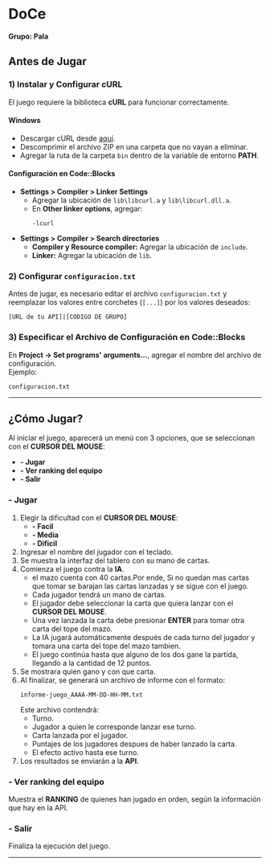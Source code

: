 # **DoCe**  
**Grupo: Pala**  

## **Antes de Jugar**  

### **1) Instalar y Configurar cURL**  
El juego requiere la biblioteca **cURL** para funcionar correctamente.  

#### **Windows**  
- Descargar cURL desde [aquí](https://curl.se/windows/).  
- Descomprimir el archivo ZIP en una carpeta que no vayan a eliminar.  
- Agregar la ruta de la carpeta `bin` dentro de la variable de entorno **PATH**.  

#### **Configuración en Code::Blocks**  
- **Settings > Compiler > Linker Settings**  
  - Agregar la ubicación de `lib\libcurl.a` y `lib\libcurl.dll.a`.  
  - En **Other linker options**, agregar:  
    ```
    -lcurl
    ```  
- **Settings > Compiler > Search directories**  
  - **Compiler y Resource compiler:** Agregar la ubicación de `include`.  
  - **Linker:** Agregar la ubicación de `lib`.  

### **2) Configurar `configuracion.txt`**  
Antes de jugar, es necesario editar el archivo `configuracion.txt` y reemplazar los valores entre corchetes (`[...]`) por los valores deseados:  
```
[URL de tu API]|[CODIGO DE GRUPO]
```  

### **3) Especificar el Archivo de Configuración en Code::Blocks**  
En **Project -> Set programs' arguments...**, agregar el nombre del archivo de configuración.  
Ejemplo:  
```
configuracion.txt
```  

---

## **¿Cómo Jugar?**  

Al iniciar el juego, aparecerá un menú con 3 opciones, que se seleccionan con el **CURSOR DEL MOUSE**:  
- **- Jugar**  
- **- Ver ranking del equipo**  
- **- Salir**  

### **- Jugar**  
1. Elegir la dificultad con el **CURSOR DEL MOUSE**:  
   - **- Facil**  
   - **- Media**
   - **- Dificil**   
2. Ingresar el nombre del jugador con el teclado.
3. Se muestra la interfaz del tablero con su mano de cartas.
4. Comienza el juego contra la **IA**.
   - el mazo cuenta con 40 cartas.Por ende, Si no quedan mas cartas que tomar se barajan las cartas lanzadas y se sigue con el juego.
   - Cada jugador tendrá un mano de cartas.
   - El jugador debe seleccionar la carta que quiera lanzar con el **CURSOR DEL MOUSE**.  
   - Una vez lanzada la carta debe presionar **ENTER** para tomar otra carta del tope del mazo.    
   - La IA jugará automáticamente después de cada turno del jugador y tomara una carta del tope del mazo tambien.  
   - El juego continúa hasta que alguno de los dos gane la partida, llegando a la cantidad de 12 puntos.  
5. Se mostrara quien gano y con que carta.  
6. Al finalizar, se generará un archivo de informe con el formato:  
   ```
   informe-juego_AAAA-MM-DD-HH-MM.txt
   ```  
   Este archivo contendrá:  
   - Turno.  
   - Jugador a quien le corresponde lanzar ese turno.  
   - Carta lanzada por el jugador.  
   - Puntajes de los jugadores despues de haber lanzado la carta.
   - El efecto activo hasta ese turno. 
7. Los resultados se enviarán a la **API**.  

### **- Ver ranking del equipo**  
Muestra el **RANKING** de quienes han jugado en orden, según la información que hay en la API.

### **- Salir**  
Finaliza la ejecución del juego.

---
